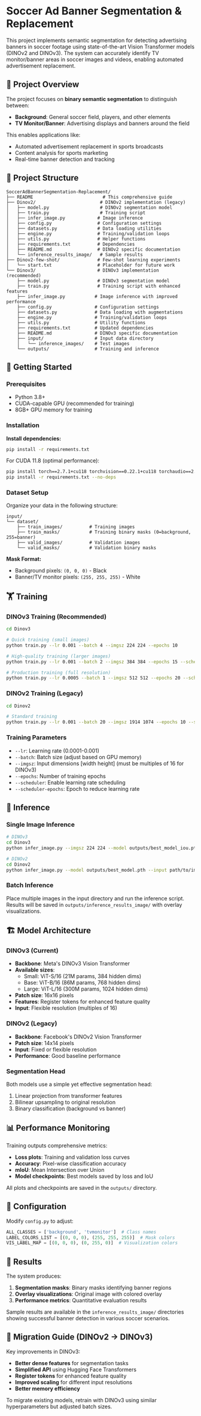 # Soccer Ad Banner Segmentation & Replacement

This project implements semantic segmentation for detecting advertising banners in soccer footage using state-of-the-art Vision Transformer models (DINOv2 and DINOv3). The system can accurately identify TV monitor/banner areas in soccer images and videos, enabling automated advertisement replacement.

## 🎯 Project Overview

The project focuses on **binary semantic segmentation** to distinguish between:
- **Background**: General soccer field, players, and other elements
- **TV Monitor/Banner**: Advertising displays and banners around the field

This enables applications like:
- Automated advertisement replacement in sports broadcasts
- Content analysis for sports marketing
- Real-time banner detection and tracking

## 📁 Project Structure

```
SoccerAdBannerSegmentation-Replacement/
├── README                          # This comprehensive guide
├── Dinov2/                        # DINOv2 implementation (legacy)
│   ├── model.py                   # DINOv2 segmentation model
│   ├── train.py                   # Training script
│   ├── infer_image.py            # Image inference
│   ├── config.py                 # Configuration settings
│   ├── datasets.py               # Data loading utilities
│   ├── engine.py                 # Training/validation loops
│   ├── utils.py                  # Helper functions
│   ├── requirements.txt          # Dependencies
│   ├── README.md                 # DINOv2 specific documentation
│   └── inference_results_image/   # Sample results
├── Dinov2-few-shot/              # Few-shot learning experiments
│   └── start.txt                 # Placeholder for future work
└── Dinov3/                       # DINOv3 implementation (recommended)
    ├── model.py                  # DINOv3 segmentation model
    ├── train.py                  # Training script with enhanced features
    ├── infer_image.py           # Image inference with improved performance
    ├── config.py                # Configuration settings
    ├── datasets.py              # Data loading with augmentations
    ├── engine.py                # Training/validation loops
    ├── utils.py                 # Utility functions
    ├── requirements.txt         # Updated dependencies
    ├── README.md                # DINOv3 specific documentation
    ├── input/                   # Input data directory
    │   └── inference_images/    # Test images
    └── outputs/                 # Training and inference 
```

## 🚀 Getting Started

### Prerequisites

- Python 3.8+
- CUDA-capable GPU (recommended for training)
- 8GB+ GPU memory for training

### Installation


 **Install dependencies:**
   ```bash
   pip install -r requirements.txt
   ```

   For CUDA 11.8 (optimal performance):
   ```bash
   pip install torch==2.7.1+cu118 torchvision==0.22.1+cu118 torchaudio==2.7.1+cu118 --index-url https://download.pytorch.org/whl/cu118
   pip install -r requirements.txt --no-deps
   ```

### Dataset Setup

Organize your data in the following structure:

```
input/
└── dataset/
    ├── train_images/          # Training images
    ├── train_masks/           # Training binary masks (0=background, 255=banner)
    ├── valid_images/          # Validation images
    └── valid_masks/           # Validation binary masks
```

**Mask Format:**
- Background pixels: `(0, 0, 0)` - Black
- Banner/TV monitor pixels: `(255, 255, 255)` - White

## 🏋️ Training

### DINOv3 Training (Recommended)

```bash
cd Dinov3

# Quick training (small images)
python train.py --lr 0.001 --batch 4 --imgsz 224 224 --epochs 10

# High-quality training (larger images)
python train.py --lr 0.001 --batch 2 --imgsz 384 384 --epochs 15 --scheduler --scheduler-epochs 12

# Production training (full resolution)
python train.py --lr 0.0005 --batch 1 --imgsz 512 512 --epochs 20 --scheduler --scheduler-epochs 15
```

### DINOv2 Training (Legacy)

```bash
cd Dinov2

# Standard training
python train.py --lr 0.001 --batch 20 --imgsz 1914 1074 --epochs 10 --scheduler --scheduler-epochs 8
```

### Training Parameters

- `--lr`: Learning rate (0.0001-0.001)
- `--batch`: Batch size (adjust based on GPU memory)
- `--imgsz`: Input dimensions [width height] (must be multiples of 16 for DINOv3)
- `--epochs`: Number of training epochs
- `--scheduler`: Enable learning rate scheduling
- `--scheduler-epochs`: Epoch to reduce learning rate

## 🔮 Inference

### Single Image Inference

```bash
# DINOv3
cd Dinov3
python infer_image.py --imgsz 224 224 --model outputs/best_model_iou.pth --input input/inference_images

# DINOv2
cd Dinov2
python infer_image.py --model outputs/best_model.pth --input path/to/images
```

### Batch Inference

Place multiple images in the input directory and run the inference script. Results will be saved in `outputs/inference_results_image/` with overlay visualizations.

## 🏗️ Model Architecture

### DINOv3 (Current)

- **Backbone**: Meta's DINOv3 Vision Transformer
- **Available sizes**: 
  - Small: ViT-S/16 (21M params, 384 hidden dims)
  - Base: ViT-B/16 (86M params, 768 hidden dims)
  - Large: ViT-L/16 (300M params, 1024 hidden dims)
- **Patch size**: 16x16 pixels
- **Features**: Register tokens for enhanced feature quality
- **Input**: Flexible resolution (multiples of 16)

### DINOv2 (Legacy)

- **Backbone**: Facebook's DINOv2 Vision Transformer
- **Patch size**: 14x14 pixels
- **Input**: Fixed or flexible resolution
- **Performance**: Good baseline performance

### Segmentation Head

Both models use a simple yet effective segmentation head:
1. Linear projection from transformer features
2. Bilinear upsampling to original resolution
3. Binary classification (background vs banner)

## 📊 Performance Monitoring

Training outputs comprehensive metrics:

- **Loss plots**: Training and validation loss curves
- **Accuracy**: Pixel-wise classification accuracy
- **mIoU**: Mean Intersection over Union
- **Model checkpoints**: Best models saved by loss and IoU

All plots and checkpoints are saved in the `outputs/` directory.

## 🔧 Configuration

Modify `config.py` to adjust:

```python
ALL_CLASSES = ['background', 'tvmonitor']  # Class names
LABEL_COLORS_LIST = [(0, 0, 0), (255, 255, 255)]  # Mask colors
VIS_LABEL_MAP = [(0, 0, 0), (0, 255, 0)]  # Visualization colors
```

## 🎨 Results

The system produces:

1. **Segmentation masks**: Binary masks identifying banner regions
2. **Overlay visualizations**: Original image with colored overlay
3. **Performance metrics**: Quantitative evaluation results

Sample results are available in the `inference_results_image/` directories showing successful banner detection in various soccer scenarios.

## 🔄 Migration Guide (DINOv2 → DINOv3)

Key improvements in DINOv3:

- **Better dense features** for segmentation tasks
- **Simplified API** using Hugging Face Transformers
- **Register tokens** for enhanced feature quality
- **Improved scaling** for different input resolutions
- **Better memory efficiency**

To migrate existing models, retrain with DINOv3 using similar hyperparameters but adjusted batch sizes.

